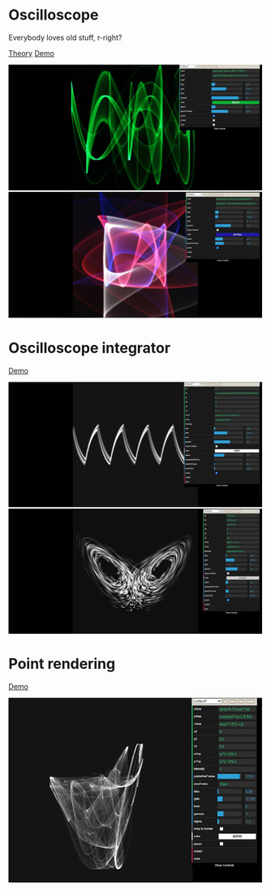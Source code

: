 # Oscilloscope

Everybody loves old stuff, r-right?

[Theory](https://musseffect.github.io/en/notes/oscilloscope-lines)
[Demo](https://musseffect.github.io/oscilloscope-js)

<img src="/docs/screenshot1.jpg" alt="Screenshot 1" width="500"/>
<img src="/docs/screenshot2.jpg" alt="Screenshot 2" width="500"/>

# Oscilloscope integrator

[Demo](https://musseffect.github.io/oscilloscope-js/oscilloscope-integrator.html)

<img src="/docs/screenshot3.jpg" alt="Screenshot 3" width="500"/>
<img src="/docs/screenshot4.jpg" alt="Screenshot 4" width="500"/>

# Point rendering

[Demo](https://musseffect.github.io/oscilloscope-js/oscilloscope-point-rendering.html)

<img src="/docs/screenshot5.jpg" alt="Screenshot 5" width="500"/>
